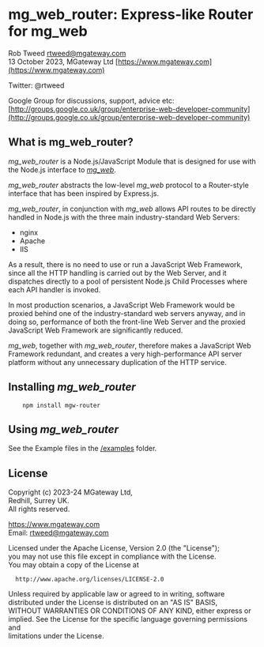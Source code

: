 # mg_web_router: Express-like Router for mg_web
 
Rob Tweed <rtweed@mgateway.com>  
13 October 2023, MGateway Ltd [https://www.mgateway.com](https://www.mgateway.com)  

Twitter: @rtweed

Google Group for discussions, support, advice etc: [http://groups.google.co.uk/group/enterprise-web-developer-community](http://groups.google.co.uk/group/enterprise-web-developer-community)


## What is mg_web_router?

*mg_web_router* is a Node.js/JavaScript Module that is designed for use with the Node.js interface
to [*mg_web*](https://github.com/chrisemunt/mg_web).

*mg_web_router* abstracts the low-level *mg_web* protocol to a Router-style interface that has been
inspired by Express.js.

*mg_web_router*, in conjunction with *mg_web* allows API routes to be directly handled in Node.js 
with the three main industry-standard Web Servers:

- nginx
- Apache
- IIS

As a result, there is no need to use or run a JavaScript Web Framework, since all the HTTP handling is carried out by the Web Server, and it dispatches directly to a pool of persistent Node.js Child Processes where each API handler is invoked.

In most production scenarios, a JavaScript Web Framework would be proxied behind one of the industry-standard
web servers anyway, and in doing so, performance of both the front-line Web Server and the proxied JavaScript Web
Framework are significantly reduced.

*mg_web*, together with *mg_web_router*, therefore makes a JavaScript Web Framework redundant, and creates a very
high-performance API server platform without any unnecessary duplication of the HTTP service.

## Installing *mg_web_router*

        npm install mgw-router

## Using *mg_web_router*

See the Example files in the [/examples](./examples) folder.



## License

 Copyright (c) 2023-24 MGateway Ltd,                           
 Redhill, Surrey UK.                                                      
 All rights reserved.                                                     
                                                                           
  https://www.mgateway.com                                                  
  Email: rtweed@mgateway.com                                               
                                                                           
                                                                           
  Licensed under the Apache License, Version 2.0 (the "License");          
  you may not use this file except in compliance with the License.         
  You may obtain a copy of the License at                                  
                                                                           
      http://www.apache.org/licenses/LICENSE-2.0                           
                                                                           
  Unless required by applicable law or agreed to in writing, software      
  distributed under the License is distributed on an "AS IS" BASIS,        
  WITHOUT WARRANTIES OR CONDITIONS OF ANY KIND, either express or implied. 
  See the License for the specific language governing permissions and      
   limitations under the License.      


